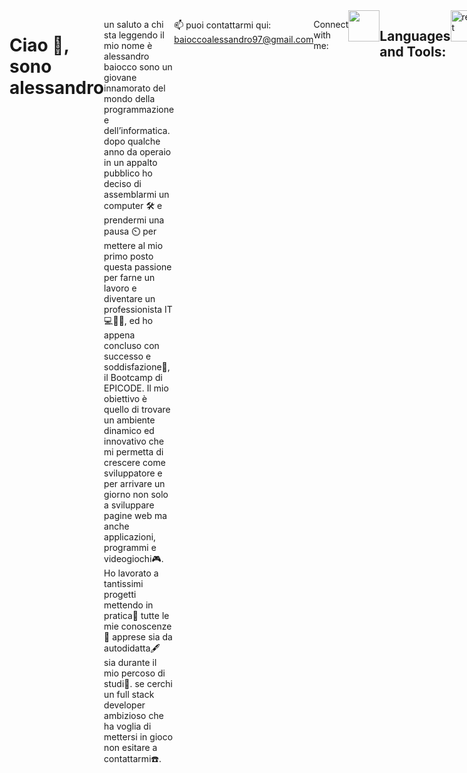 
<div style="display:flex">


<h1>Ciao 👋, sono alessandro</h1>

un saluto a chi sta leggendo il mio nome è alessandro baiocco sono un giovane innamorato del mondo della programmazione e dell’informatica. dopo qualche anno da operaio in un appalto pubblico ho deciso di assemblarmi un computer 🛠️ e prendermi una pausa ⏲️ per mettere al mio primo posto questa passione per farne un lavoro e diventare un professionista IT💻👨‍🔧, ed ho appena concluso con successo e soddisfazione🥳, il Bootcamp di EPICODE. Il mio obiettivo è quello di trovare un ambiente dinamico ed innovativo che mi permetta di crescere come sviluppatore e per arrivare un giorno non solo a sviluppare pagine web ma anche applicazioni, programmi e videogiochi🎮. Ho lavorato a tantissimi progetti mettendo in pratica🔨
tutte le mie conoscenze📖 apprese sia da autodidatta🖋️ sia durante il mio percoso di studi📘.
se cerchi un full stack developer ambizioso che ha voglia di mettersi in gioco non esitare a contattarmi☎️.

📫 puoi contattarmi qui: baioccoalessandro97@gmail.com

<p>Connect with me:</p>
  <a href="www.linkedin.com/in/alessandro-baioccowebdeveloper"><img src="https://upload.wikimedia.org/wikipedia/commons/thumb/8/81/LinkedIn_icon.svg/2048px-LinkedIn_icon.svg.png" style="width:50px;height:50px;display:inline"/></a>
  <div style="display:flex">
    <h2>Languages and Tools:</h2>
    <a href="https://react.dev/"><img src="https://upload.wikimedia.org/wikipedia/commons/thumb/a/a7/React-icon.svg/2300px-React-icon.svg.png" alt="react" style="width:50px;height:50px;display:inline"/></a>
    <a href="https://getbootstrap.com/"><img src="https://pbs.twimg.com/profile_images/1273081551354396672/-Tzadxix_400x400.jpg" alt="bootstrap" style="width:50px;height:50px;display:inline"/></a>
    <a href="https://www.python.org/"><img src="https://upload.wikimedia.org/wikipedia/commons/thumb/c/c3/Python-logo-notext.svg/1869px-Python-logo-notext.svg.png" alt="python" style="width:50px;height:50px;display:inline"/></a>
    <a href="https://it.wikipedia.org/wiki/CSS"><img src="https://upload.wikimedia.org/wikipedia/commons/thumb/6/62/CSS3_logo.svg/2048px-CSS3_logo.svg.png" alt="css3" style="width:50px;height:50px;display:inline"/></a>
    <a href="https://git-scm.com/"><img src="https://upload.wikimedia.org/wikipedia/commons/thumb/3/3f/Git_icon.svg/2048px-Git_icon.svg.png" alt="git"  style="width:50px;height:50px;display:inline" /></a>
    <a href="https://it.wikipedia.org/wiki/HTML5"><img src="https://upload.wikimedia.org/wikipedia/commons/thumb/3/38/HTML5_Badge.svg/2048px-HTML5_Badge.svg.png" alt="html5"  style="width:50px;height:50px;display:inline"/></a>
    <a href="https://www.java.com/it/"><img src="https://cdn.freebiesupply.com/logos/large/2x/java-14-logo-png-transparent.png" alt="java"  style="width:50px;height:50px;display:inline"/></a>
    <a href="https://it.wikipedia.org/wiki/JavaScript"><img src="https://upload.wikimedia.org/wikipedia/commons/thumb/9/99/Unofficial_JavaScript_logo_2.svg/512px-Unofficial_JavaScript_logo_2.svg.png?20141107110902" alt="javascript"  style="width:50px;height:50px;display:inline"/></a>
    <a href="https://www.postgresql.org/"><img src="https://upload.wikimedia.org/wikipedia/commons/thumb/2/29/Postgresql_elephant.svg/993px-Postgresql_elephant.svg.png" alt="postgress sql"  style="width:50px;height:50px;display:inline"/></a>
    <a href="https://nodejs.org/en"><img src="https://seeklogo.com/images/N/nodejs-logo-FBE122E377-seeklogo.com.png" alt="nodejs"  style="width:50px;height:50px;display:inline"/></a>
    <a href="https://code.visualstudio.com/"><img src="https://upload.wikimedia.org/wikipedia/commons/thumb/9/9a/Visual_Studio_Code_1.35_icon.svg/2048px-Visual_Studio_Code_1.35_icon.svg.png" alt="visual studio code"  style="width:50px;height:50px;display:inline"/></a>
    <a href="https://sass-lang.com/"><img src="https://upload.wikimedia.org/wikipedia/commons/thumb/9/96/Sass_Logo_Color.svg/2560px-Sass_Logo_Color.svg.png" alt="sass"  style="width:50px;height:50px;display:inline"/></a>
    <a href="https://spring.io/"><img src="https://cdn.freebiesupply.com/logos/large/2x/spring-3-logo-png-transparent.png" alt="spring"  style="width:50px;height:50px;display:inline"/></a>
    <a href="https://www.typescriptlang.org/"><img src="https://upload.wikimedia.org/wikipedia/commons/thumb/4/4c/Typescript_logo_2020.svg/2048px-Typescript_logo_2020.svg.png" alt="typescript"  style="width:50px;height:50px;display:inline"/></a>
  </div>
</div>
